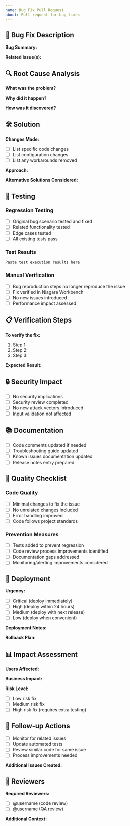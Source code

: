 ```yaml
---
name: Bug Fix Pull Request
about: Pull request for bug fixes
---
```


## 🐛 Bug Fix Description

**Bug Summary:**
<!-- Brief description of the bug being fixed -->

**Related Issue(s):**
<!-- Link to GitHub issues: Fixes #123, Closes #456 -->

## 🔍 Root Cause Analysis

**What was the problem?**
<!-- Detailed explanation of what was causing the bug -->

**Why did it happen?**
<!-- Analysis of why the bug occurred -->

**How was it discovered?**
<!-- How the bug was found (user report, testing, etc.) -->

## 🛠️ Solution

**Changes Made:**
- [ ] List specific code changes
- [ ] List configuration changes
- [ ] List any workarounds removed

**Approach:**
<!-- Explain the approach taken to fix the bug -->

**Alternative Solutions Considered:**
<!-- Other approaches that were considered and why they were rejected -->

## 🧪 Testing

### Regression Testing
- [ ] Original bug scenario tested and fixed
- [ ] Related functionality tested
- [ ] Edge cases tested
- [ ] All existing tests pass

### Test Results
```
Paste test execution results here
```

### Manual Verification
- [ ] Bug reproduction steps no longer reproduce the issue
- [ ] Fix verified in Niagara Workbench
- [ ] No new issues introduced
- [ ] Performance impact assessed

## 📋 Verification Steps

**To verify the fix:**
1. Step 1: <!-- Describe verification steps -->
2. Step 2:
3. Step 3:

**Expected Result:**
<!-- What should happen after the fix -->

## 🔒 Security Impact

- [ ] No security implications
- [ ] Security review completed
- [ ] No new attack vectors introduced
- [ ] Input validation not affected

## 📚 Documentation

- [ ] Code comments updated if needed
- [ ] Troubleshooting guide updated
- [ ] Known issues documentation updated
- [ ] Release notes entry prepared

## 🎯 Quality Checklist

### Code Quality
- [ ] Minimal changes to fix the issue
- [ ] No unrelated changes included
- [ ] Error handling improved
- [ ] Code follows project standards

### Prevention Measures
- [ ] Tests added to prevent regression
- [ ] Code review process improvements identified
- [ ] Documentation gaps addressed
- [ ] Monitoring/alerting improvements considered

## 🚀 Deployment

**Urgency:**
- [ ] Critical (deploy immediately)
- [ ] High (deploy within 24 hours)
- [ ] Medium (deploy with next release)
- [ ] Low (deploy when convenient)

**Deployment Notes:**
<!-- Any special deployment considerations -->

**Rollback Plan:**
<!-- How to rollback if the fix causes issues -->

## 📊 Impact Assessment

**Users Affected:**
<!-- How many/which users were affected by this bug -->

**Business Impact:**
<!-- What was the business impact of this bug -->

**Risk Level:**
- [ ] Low risk fix
- [ ] Medium risk fix
- [ ] High risk fix (requires extra testing)

## 🔄 Follow-up Actions

- [ ] Monitor for related issues
- [ ] Update automated tests
- [ ] Review similar code for same issue
- [ ] Process improvements needed

**Additional Issues Created:**
<!-- Link to any follow-up issues created -->

## 👥 Reviewers

**Required Reviewers:**
- [ ] @username (code review)
- [ ] @username (QA review)

**Additional Context:**
<!-- Any additional information for reviewers -->

